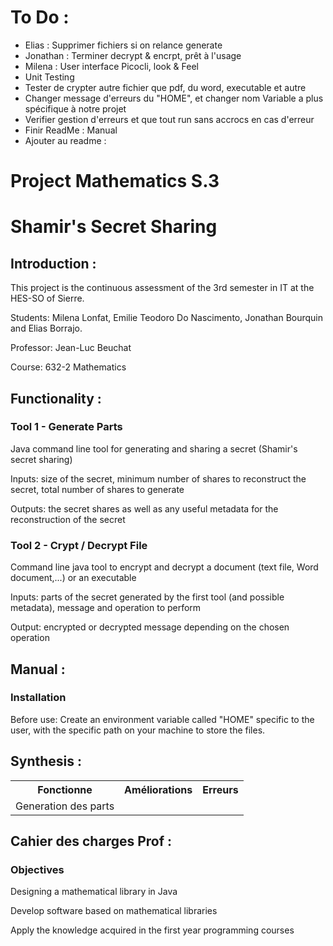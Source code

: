 <H1>To Do :</H1>
<ul>
    <li>Elias : Supprimer fichiers si on relance generate</li>
    <li>Jonathan : Terminer decrypt & encrpt, prêt à l'usage</li>
    <li>Milena : User interface Picocli, look & Feel</li>
    <li>Unit Testing</li>
    <li>Tester de crypter autre fichier que pdf, du word, executable et autre</li>
    <li>Changer message d'erreurs du "HOME", et changer nom Variable a plus spécifique à notre projet</li>
    <li>Verifier gestion d'erreurs et que tout run sans accrocs en cas d'erreur</li>
    <li>Finir ReadMe : Manual</li>
    <li>Ajouter au readme :  </li>
</ul>

<H1>Project Mathematics S.3</H1>
<H1>Shamir's Secret Sharing</H1>

<H2>Introduction :</H2>
This project is the continuous assessment of the 3rd semester in IT at the HES-SO of Sierre.

Students: Milena Lonfat, Emilie Teodoro Do Nascimento, Jonathan Bourquin and Elias Borrajo.

Professor: Jean-Luc Beuchat

Course: 632-2 Mathematics



<H2>Functionality :</H2>
<h3>Tool 1 - Generate Parts</h3>
Java command line tool for generating and sharing a secret (Shamir's secret sharing)

Inputs: size of the secret, minimum number of shares to reconstruct the secret, total number of shares to generate

Outputs: the secret shares as well as any useful metadata for the reconstruction of the secret

<h3>Tool 2 - Crypt / Decrypt File</h3>
Command line java tool to encrypt and decrypt a document (text file, Word document,...) or an executable

Inputs: parts of the secret generated by the first tool (and possible metadata), message and operation to perform

Output: encrypted or decrypted message depending on the chosen operation

<H2>Manual :</H2>
<H3>Installation</H3>
Before use:
Create an environment variable called "HOME" specific to the user, with the specific path on your machine to store the files.

<H2>Synthesis :</H2>
<table>
    <tr>
        <th>Fonctionne</th>
        <th>Améliorations</th>
        <th>Erreurs</th>
    </tr>
    <tr>
        <td>Generation des parts</td>
        <td></td>
    </tr>
</table>

<H2>Cahier des charges Prof :</H2>
<H3>Objectives</H3>
Designing a mathematical library in Java

Develop software based on mathematical libraries

Apply the knowledge acquired in the first year programming courses



